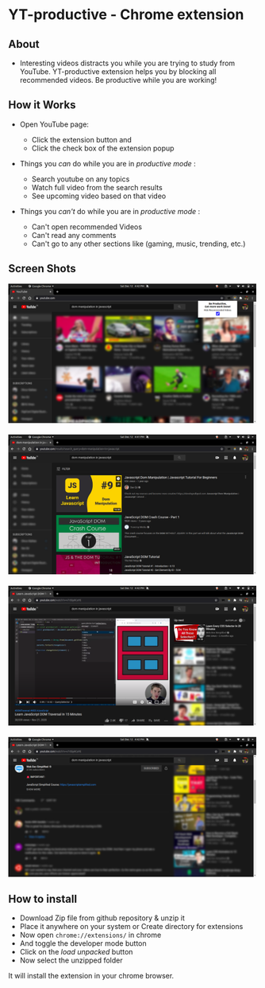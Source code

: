 # YT-productive - Chrome extension

## About

- Interesting videos distracts you while you are trying to study from YouTube. YT-productive extension helps you by blocking all recommended videos. Be productive while you are working!

## How it Works


- Open YouTube page:

  - Click the extension button and
  - Click the check box of the extension popup

- Things you _can_ do while you are in _productive mode_ :

  - Search youtube on any topics
  - Watch full video from the search results
  - See upcoming video based on that video

- Things you _can't_ do while you are in _productive mode_ :
  - Can't open recommended Videos
  - Can't read any comments
  - Can't go to any other sections like (gaming, music, trending, etc.)

## Screen Shots

<div style="margin-bottom:20px">
  <img src="screenshots/ss0.png" alt="youtube-homepage" width="500"/>
</div>
<div style="margin-bottom:20px">
  <img src="screenshots/ss1.png" alt="search-results" width="500"/>
</div>
<div style="margin-bottom:20px">
  <img src="screenshots/ss2.png" alt="video-playing" width="500"/>
</div>
<div style="margin-bottom:20px">
  <img src="screenshots/ss3.png" alt="comments & recommendation section" width="500"/>
</div>

## How to install

- Download Zip file from github repository & unzip it
- Place it anywhere on your system or Create directory for extensions
- Now open `chrome://extensions/` in chrome
- And toggle the developer mode button
- Click on the _load unpacked_ button
- Now select the unzipped folder

It will install the extension in your chrome browser.
